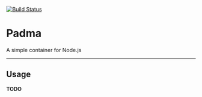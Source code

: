 [![Build Status](https://travis-ci.org/zealic/node-padma.png)](https://travis-ci.org/zealic/node-padma)

# Padma
A simple container for Node.js

----

## Usage
**TODO**

